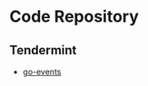 # Code Repository

## Tendermint

- [go-events](https://github.com/SickleZhang/tendermint-go-events)
